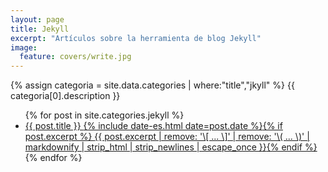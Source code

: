```yaml
---
layout: page
title: Jekyll
excerpt: "Artículos sobre la herramienta de blog Jekyll"
image:
  feature: covers/write.jpg
---
```


{% assign categoria = site.data.categories | where:"title","jkyll" %}
{{ categoria[0].description }}

<ul class="post-list">
{% for post in site.categories.jekyll %}
  <li><article><a href="{{ site.url }}{{ post.url }}">{{ post.title }} <span class="entry-date"><time datetime="{{ post.date | date_to_xmlschema }}">{% include date-es.html date=post.date %}</time></span>{% if post.excerpt %} <span class="excerpt">{{ post.excerpt | remove: '\[ ... \]' | remove: '\( ... \)' | markdownify | strip_html | strip_newlines | escape_once }}</span>{% endif %}</a></article></li>
{% endfor %}
</ul>
